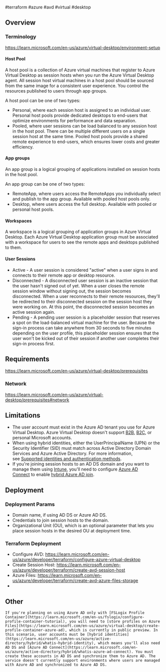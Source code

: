 
#terraform #azure #avd #virtual #desktop 

## Overview

### Terminology
https://learn.microsoft.com/en-us/azure/virtual-desktop/environment-setup

#### Host Pool
A host pool is a collection of Azure virtual machines that register to Azure Virtual Desktop as session hosts when you run the Azure Virtual Desktop agent. All session host virtual machines in a host pool should be sourced from the same image for a consistent user experience. You control the resources published to users through app groups.

A host pool can be one of two types:

-   Personal, where each session host is assigned to an individual user. Personal host pools provide dedicated desktops to end-users that optimize environments for performance and data separation.
-   Pooled, where user sessions can be load balanced to any session host in the host pool. There can be multiple different users on a single session host at the same time. Pooled host pools provide a shared remote experience to end-users, which ensures lower costs and greater efficiency.

#### App groups
An app group is a logical grouping of applications installed on session hosts in the host pool.

An app group can be one of two types:

-   RemoteApp, where users access the RemoteApps you individually select and publish to the app group. Available with pooled host pools only.
-   Desktop, where users access the full desktop. Available with pooled or personal host pools.

#### Workspaces
A workspace is a logical grouping of application groups in Azure Virtual Desktop. Each Azure Virtual Desktop application group must be associated with a workspace for users to see the remote apps and desktops published to them.

#### User Sessions
 - Active - A user session is considered "active" when a user signs in and connects to their remote app or desktop resource.
 - Disconnected - A disconnected user session is an inactive session that the user hasn't signed out of yet. When a user closes the remote session window without signing out, the session becomes disconnected. When a user reconnects to their remote resources, they'll be redirected to their disconnected session on the session host they were working on. At this point, the disconnected session becomes an active session again.
 - Pending - A pending user session is a placeholder session that reserves a spot on the load-balanced virtual machine for the user. Because the sign-in process can take anywhere from 30 seconds to five minutes depending on the user profile, this placeholder session ensures that the user won't be kicked out of their session if another user completes their sign-in process first.


## Requirements
https://learn.microsoft.com/en-us/azure/virtual-desktop/prerequisites

### Network
https://learn.microsoft.com/en-us/azure/virtual-desktop/prerequisites#network

## Limitations
- The user account must exist in the Azure AD tenant you use for Azure Virtual Desktop. Azure Virtual Desktop doesn't support [B2B](https://learn.microsoft.com/en-us/azure/active-directory/external-identities/what-is-b2b), [B2C](https://learn.microsoft.com/en-us/azure/active-directory-b2c/overview), or personal Microsoft accounts.
- When using hybrid identities, either the UserPrincipalName (UPN) or the Security Identifier (SID) must match across Active Directory Domain Services and Azure Active Directory. For more information, see [Supported identities and authentication methods](https://learn.microsoft.com/en-us/azure/virtual-desktop/authentication#hybrid-identity).
- If you're joining session hosts to an AD DS domain and you want to manage them using [Intune](https://learn.microsoft.com/en-us/mem/intune/fundamentals/what-is-intune), you'll need to configure [Azure AD Connect](https://learn.microsoft.com/en-us/azure/active-directory/hybrid/whatis-azure-ad-connect) to enable [hybrid Azure AD join](https://learn.microsoft.com/en-us/azure/active-directory/devices/hybrid-azuread-join-plan).

## Deployment

### Deployment Params
-   Domain name, if using AD DS or Azure AD DS.
-   Credentials to join session hosts to the domain.
-   Organizational Unit (OU), which is an optional parameter that lets you place session hosts in the desired OU at deployment time.

### Terraform Deployment
- Configure AVD: https://learn.microsoft.com/en-us/azure/developer/terraform/configure-azure-virtual-desktop
- Create Session Host: https://learn.microsoft.com/en-us/azure/developer/terraform/create-avd-session-host
- Azure Files: https://learn.microsoft.com/en-us/azure/developer/terraform/create-avd-azure-files-storage
- 

## Other

```ad-info
If you're planning on using Azure AD only with [FSLogix Profile Container](https://learn.microsoft.com/en-us/fslogix/configure-profile-container-tutorial), you will need to [store profiles on Azure Files](https://learn.microsoft.com/en-us/azure/virtual-desktop/create-profile-container-azure-ad), which is currently in public preview. In this scenario, user accounts must be [hybrid identities](https://learn.microsoft.com/en-us/azure/active-directory/hybrid/whatis-hybrid-identity), which means you'll also need AD DS and [Azure AD Connect](https://learn.microsoft.com/en-us/azure/active-directory/hybrid/whatis-azure-ad-connect). You must create these accounts in AD DS and synchronize them to Azure AD. The service doesn't currently support environments where users are managed with Azure AD and synchronized to Azure AD DS.

```
